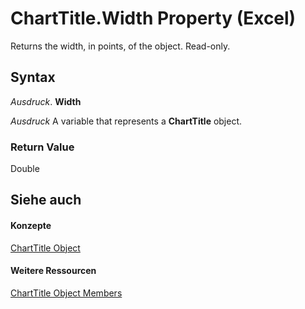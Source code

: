 
# ChartTitle.Width Property (Excel)

Returns the width, in points, of the object. Read-only.


## Syntax

 _Ausdruck_. **Width**

 _Ausdruck_ A variable that represents a **ChartTitle** object.


### Return Value

Double


## Siehe auch


#### Konzepte


[ChartTitle Object](e0a10650-66dd-dd33-e9ba-5a5c0f78f2c3.md)
#### Weitere Ressourcen


[ChartTitle Object Members](http://msdn.microsoft.com/library/289a6f65-7f65-c394-b641-bfd0daf14a1a%28Office.15%29.aspx)
